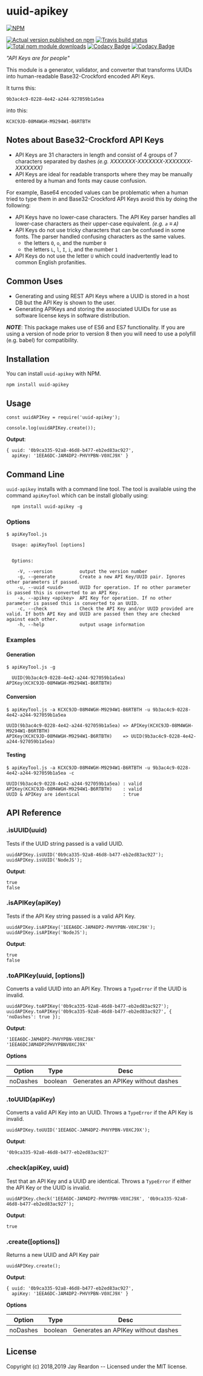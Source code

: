 # uuid-apikey

[![NPM](https://nodei.co/npm/uuid-apikey.png?downloads=true)](https://nodei.co/npm/uuid-apikey/)

[![Actual version published on npm](http://img.shields.io/npm/v/uuid-apikey.svg)](https://www.npmjs.org/package/uuid-apikey)
[![Travis build status](https://travis-ci.org/chronosis/uuid-apikey.svg)](https://www.npmjs.org/package/uuid-apikey)
[![Total npm module downloads](http://img.shields.io/npm/dt/uuid-apikey.svg)](https://www.npmjs.org/package/uuid-apikey)
[![Codacy Badge](https://api.codacy.com/project/badge/Grade/6c4ea28976c54c0493f8c0a4e742a95a)](https://www.codacy.com/app/chronosis/uuid-apikey?utm_source=github.com&amp;utm_medium=referral&amp;utm_content=chronosis/uuid-apikey&amp;utm_campaign=Badge_Grade)
[![Codacy Badge](https://api.codacy.com/project/badge/Coverage/6c4ea28976c54c0493f8c0a4e742a95a)](https://www.codacy.com/app/chronosis/uuid-apikey?utm_source=github.com&utm_medium=referral&utm_content=chronosis/uuid-apikey&utm_campaign=Badge_Coverage)

*"API Keys are for people"*

This module is a generator, validator, and converter that transforms UUIDs into human-readable Base32-Crockford encoded API Keys.

It turns this:
```
9b3ac4c9-0228-4e42-a244-927059b1a5ea
```
into this:
```
KCXC9JD-08M4WGH-M9294W1-B6RTBTH
```

## Notes about Base32-Crockford API Keys
 * API Keys are 31 characters in length and consist of 4 groups of 7 characters separated by dashes *(e.g. XXXXXXX-XXXXXXX-XXXXXXX-XXXXXXX)*
 * API Keys are ideal for readable transports where they may be manually entered by a human and fonts may cause confusion.

 For example, Base64 encoded values can be problematic when a human tried to type them in and Base32-Crockford API Keys avoid this by doing the following:
   * API Keys have no lower-case characters. The API Key parser handles all lower-case characters as their upper-case equivalent. *(e.g. `a` ≡ `A`)*
   * API Keys do not use tricky characters that can be confused in some fonts. The parser handled confusing characters as the same values.  
     * the letters `O`, `o`, and the number `0`
     * the letters `L`, `l`, `I`, `i`, and the number `1`
   * API Keys do not use the letter `U` which could inadvertently lead to common English profanities.

## Common Uses
 * Generating and using REST API Keys where a UUID is stored in a host DB but the API Key is shown to the user.
 * Generating APIKeys and storing the associated UUIDs for use as software license keys in software distribution.

***NOTE***: This package makes use of ES6 and ES7 functionality. If you are using a version of node prior to version 8 then you will need to use a polyfill (e.g. babel) for compatibility.

## Installation
You can install `uuid-apikey` with NPM.
```shell
npm install uuid-apikey
```
## Usage
```es2016
const uuidAPIKey = require('uuid-apikey');

console.log(uuidAPIKey.create());
```
**Output**:
```
{ uuid: '0b9ca335-92a8-46d8-b477-eb2ed83ac927',
  apiKey: '1EEA6DC-JAM4DP2-PHVYPBN-V0XCJ9X' }
```

## Command Line
`uuid-apikey` installs with a command line tool. The tool is available using the command `apiKeyTool` which can be install globally using:

```
  npm install uuid-apikey -g
```

### Options
```shell
$ apiKeyTool.js

  Usage: apiKeyTool [options]


  Options:

    -V, --version          output the version number
    -g, --generate         Create a new API Key/UUID pair. Ignores other parameters if passed.
    -u, --uuid <uuid>      UUID for operation. If no other parameter is passed this is converted to an API Key.
    -a, --apikey <apikey>  API Key for operation. If no other parameter is passed this is converted to an UUID.
    -c, --check            Check the API Key and/or UUID provided are valid. If both API Key and UUID are passed then they are checked against each other.
    -h, --help             output usage information
```

### Examples
#### Generation
```shell
$ apiKeyTool.js -g

  UUID(9b3ac4c9-0228-4e42-a244-927059b1a5ea)
APIKey(KCXC9JD-08M4WGH-M9294W1-B6RTBTH)
```
#### Conversion
```shell
$ apiKeyTool.js -a KCXC9JD-08M4WGH-M9294W1-B6RTBTH -u 9b3ac4c9-0228-4e42-a244-927059b1a5ea

UUID(9b3ac4c9-0228-4e42-a244-927059b1a5ea) => APIKey(KCXC9JD-08M4WGH-M9294W1-B6RTBTH)
APIKey(KCXC9JD-08M4WGH-M9294W1-B6RTBTH)    => UUID(9b3ac4c9-0228-4e42-a244-927059b1a5ea)
```

#### Testing
```shell
$ apiKeyTool.js -a KCXC9JD-08M4WGH-M9294W1-B6RTBTH -u 9b3ac4c9-0228-4e42-a244-927059b1a5ea -c

UUID(9b3ac4c9-0228-4e42-a244-927059b1a5ea) : valid
APIKey(KCXC9JD-08M4WGH-M9294W1-B6RTBTH)    : valid
UUID & APIKey are identical                : true
```

## API Reference

### .isUUID(uuid)
Tests if the UUID string passed is a valid UUID.
```es2016
uuidAPIKey.isUUID('0b9ca335-92a8-46d8-b477-eb2ed83ac927');
uuidAPIKey.isUUID('NodeJS');
```
**Output**:
```
true
false
```

### .isAPIKey(apiKey)
Tests if the API Key string passed is a valid API Key.
```es2016
uuidAPIKey.isAPIKey('1EEA6DC-JAM4DP2-PHVYPBN-V0XCJ9X');
uuidAPIKey.isAPIKey('NodeJS');
```
**Output**:
```
true
false
```

### .toAPIKey(uuid, [options])
Converts a valid UUID into an API Key. Throws a `TypeError` if the UUID is invalid.
```es2016
uuidAPIKey.toAPIKey('0b9ca335-92a8-46d8-b477-eb2ed83ac927');
uuidAPIKey.toAPIKey('0b9ca335-92a8-46d8-b477-eb2ed83ac927', { 'noDashes': true });
```
**Output**:
```
'1EEA6DC-JAM4DP2-PHVYPBN-V0XCJ9X'
'1EEA6DCJAM4DP2PHVYPBNV0XCJ9X'
```
**Options**

| Option | Type | Desc |
| ------ | ---- | ---- |
| noDashes | boolean | Generates an APIKey without dashes |

### .toUUID(apiKey)
Converts a valid API Key into an UUID. Throws a `TypeError` if the API Key is invalid.
```es2016
uuidAPIKey.toUUID('1EEA6DC-JAM4DP2-PHVYPBN-V0XCJ9X');
```
**Output**:
```
'0b9ca335-92a8-46d8-b477-eb2ed83ac927'
```

### .check(apiKey, uuid)
Test that an API Key and a UUID are identical. Throws a `TypeError` if either the API Key or the UUID is invalid.
```es2016
uuidAPIKey.check('1EEA6DC-JAM4DP2-PHVYPBN-V0XCJ9X', '0b9ca335-92a8-46d8-b477-eb2ed83ac927');
```
**Output**:
```
true
```

### .create([options])
Returns a new UUID and API Key pair
```es2016
uuidAPIKey.create();
```
**Output**:
```
{ uuid: '0b9ca335-92a8-46d8-b477-eb2ed83ac927',
  apiKey: '1EEA6DC-JAM4DP2-PHVYPBN-V0XCJ9X' }
```
**Options**

| Option | Type | Desc |
| ------ | ---- | ---- |
| noDashes | boolean | Generates an APIKey without dashes |

## License
Copyright (c) 2018,2019 Jay Reardon -- Licensed under the MIT license.
